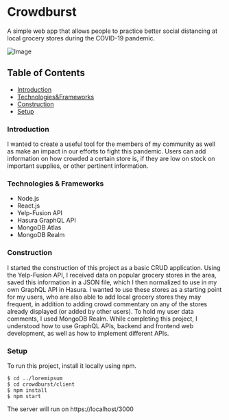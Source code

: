 # Crowdburst
A simple web app that allows people to practice better social distancing at local grocery stores during the COVID-19 pandemic. 

![Image](.crowdburst/client/images/cburst.jpg)

## Table of Contents
* [Introduction](#introduction)
* [Technologies&Frameworks](#technologies)
* [Construction](#construction)
* [Setup](#setup)



### Introduction
I wanted to create a useful tool for the members of my community as well as make an impact in our efforts to fight this pandemic. Users can add information on how crowded a certain store is, if they are low on stock on important supplies, or other pertinent information. 

<!-- To create this web app, I used Node.js, React.js, Yelp-Fusion API, Hasura, and MongoDB Realm.  -->

### Technologies & Frameworks
 - Node.js
 - React.js
 - Yelp-Fusion API
 - Hasura GraphQL API
 - MongoDB Atlas
 - MongoDB Realm 

### Construction
I started the construction of this project as a basic CRUD application. Using the Yelp-Fusion API, I received data on popular grocery stores in the area, saved this information in a JSON file, which I then normalized to use in my own GraphQL API in Hasura. I wanted to use these stores as a starting point for my users, who are also able to add local grocery stores they may frequent, in addition to adding crowd commentary on any of the stores already displayed (or added by other users). To hold my user data comments, I used MongoDB Realm. While completing this project, I understood how to use GraphQL APIs, backend and frontend web development, as well as how to implement different APIs.  

### Setup 
To run this project, install it locally using npm. 
```
$ cd ../loremipsum
$ cd crowdburst/client 
$ npm install
$ npm start
```
The server will run on https://localhost/3000




